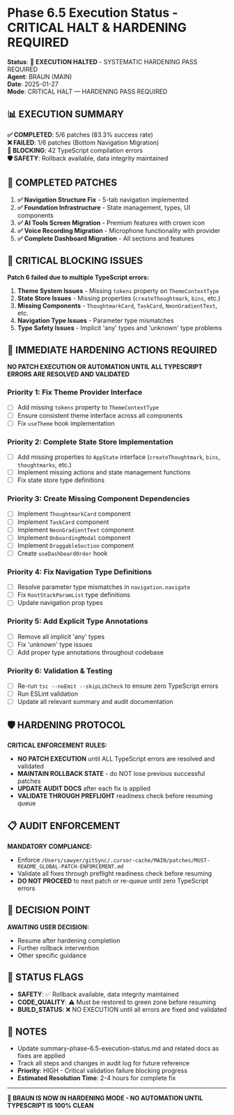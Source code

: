 # Phase 6.5 Execution Status - CRITICAL HALT & HARDENING REQUIRED

**Status**: 🚨 **EXECUTION HALTED** - SYSTEMATIC HARDENING PASS REQUIRED  
**Agent**: BRAUN (MAIN)  
**Date**: 2025-01-27  
**Mode**: CRITICAL HALT — HARDENING PASS REQUIRED

## 📊 EXECUTION SUMMARY

**✅ COMPLETED**: 5/6 patches (83.3% success rate)  
**❌ FAILED**: 1/6 patches (Bottom Navigation Migration)  
**🚨 BLOCKING**: 42 TypeScript compilation errors  
**🛡️ SAFETY**: Rollback available, data integrity maintained

## 🎯 COMPLETED PATCHES

1. **✅ Navigation Structure Fix** - 5-tab navigation implemented
2. **✅ Foundation Infrastructure** - State management, types, UI components  
3. **✅ AI Tools Screen Migration** - Premium features with crown icon
4. **✅ Voice Recording Migration** - Microphone functionality with provider
5. **✅ Complete Dashboard Migration** - All sections and features

## 🚨 CRITICAL BLOCKING ISSUES

**Patch 6 failed due to multiple TypeScript errors:**

1. **Theme System Issues** - Missing `tokens` property on `ThemeContextType`
2. **State Store Issues** - Missing properties (`createThoughtmark`, `bins`, etc.)
3. **Missing Components** - `ThoughtmarkCard`, `TaskCard`, `NeonGradientText`, etc.
4. **Navigation Type Issues** - Parameter type mismatches
5. **Type Safety Issues** - Implicit 'any' types and 'unknown' type problems

## 🔧 IMMEDIATE HARDENING ACTIONS REQUIRED

**NO PATCH EXECUTION OR AUTOMATION UNTIL ALL TYPESCRIPT ERRORS ARE RESOLVED AND VALIDATED**

### Priority 1: Fix Theme Provider Interface
- [ ] Add missing `tokens` property to `ThemeContextType`
- [ ] Ensure consistent theme interface across all components
- [ ] Fix `useTheme` hook implementation

### Priority 2: Complete State Store Implementation  
- [ ] Add missing properties to `AppState` interface (`createThoughtmark`, `bins`, `thoughtmarks`, etc.)
- [ ] Implement missing actions and state management functions
- [ ] Fix state store type definitions

### Priority 3: Create Missing Component Dependencies
- [ ] Implement `ThoughtmarkCard` component
- [ ] Implement `TaskCard` component  
- [ ] Implement `NeonGradientText` component
- [ ] Implement `OnboardingModal` component
- [ ] Implement `DraggableSection` component
- [ ] Create `useDashboardOrder` hook

### Priority 4: Fix Navigation Type Definitions
- [ ] Resolve parameter type mismatches in `navigation.navigate`
- [ ] Fix `RootStackParamList` type definitions
- [ ] Update navigation prop types

### Priority 5: Add Explicit Type Annotations
- [ ] Remove all implicit 'any' types
- [ ] Fix 'unknown' type issues
- [ ] Add proper type annotations throughout codebase

### Priority 6: Validation & Testing
- [ ] Re-run `tsc --noEmit --skipLibCheck` to ensure zero TypeScript errors
- [ ] Run ESLint validation
- [ ] Update all relevant summary and audit documentation

## 🛡️ HARDENING PROTOCOL

**CRITICAL ENFORCEMENT RULES:**
- **NO PATCH EXECUTION** until ALL TypeScript errors are resolved and validated
- **MAINTAIN ROLLBACK STATE** - do NOT lose previous successful patches
- **UPDATE AUDIT DOCS** after each fix is applied
- **VALIDATE THROUGH PREFLIGHT** readiness check before resuming queue

## 📋 AUDIT ENFORCEMENT

**MANDATORY COMPLIANCE:**
- Enforce `/Users/sawyer/gitSync/.cursor-cache/MAIN/patches/MUST-README_GLOBAL-PATCH-ENFORCEMENT.md`
- Validate all fixes through preflight readiness check before resuming
- **DO NOT PROCEED** to next patch or re-queue until zero TypeScript errors

## 🎯 DECISION POINT

**AWAITING USER DECISION:**
- Resume after hardening completion
- Further rollback intervention  
- Other specific guidance

## 📝 STATUS FLAGS

- **SAFETY**: ✅ Rollback available, data integrity maintained
- **CODE_QUALITY**: ⚠️ Must be restored to green zone before resuming  
- **BUILD_STATUS**: ❌ NO EXECUTION until all errors are fixed and validated

## 📝 NOTES

- Update summary-phase-6.5-execution-status.md and related docs as fixes are applied
- Track all steps and changes in audit log for future reference
- **Priority**: HIGH - Critical validation failure blocking progress
- **Estimated Resolution Time**: 2-4 hours for complete fix

---

**🚨 BRAUN IS NOW IN HARDENING MODE - NO AUTOMATION UNTIL TYPESCRIPT IS 100% CLEAN**
